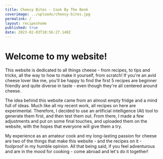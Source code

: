```yaml
---
title: Cheesy Bites - Cook By The Book
coverimage: ../uploads/cheesy-bites.jpg
permalink: /
layout: recipeshome
published: true
date: 2023-02-03T18:56:27.140Z
---
```

# W﻿elcome to my website!

T﻿his website is dedicated to all things cheese - from recipes, to tips and tricks, all the way to how to make it yourself, from scratch! If you're an avid cheese lover like me, you'll be happy to find the first 5 recipes are beginner friendly and quite diverse in taste - even though they're all centered around cheese. 

T﻿he idea behind this website came from an almost empty fridge and a mind full of ideas. Much like all my recent work, all recipes on here are experimental.  Therefore, I decided to use an artificial intelligence (AI) tool to generate them first, and then test them out. From there, I made a few adjustments and put on some final touches, and uploaded them on the website, with the hopes that everyone will give them a try. 

M﻿y experience as an amateur cook and my long-lasting passion for cheese are two of the things that make this website - and the recipes on it - foolproof in my humble opinion. All that being said, if you feel adventurous and are in the mood for cooking - come abroad and let's do it together!